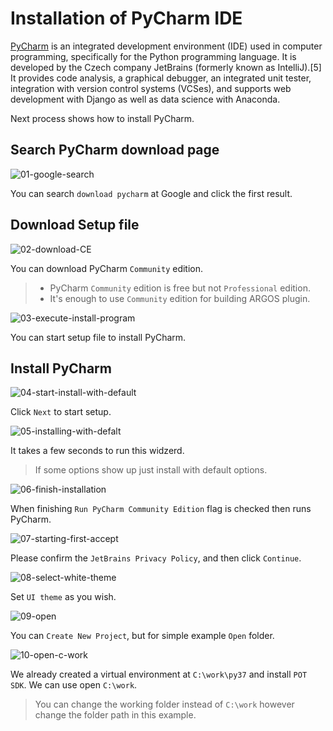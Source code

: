# Installation of PyCharm IDE

[PyCharm](https://en.wikipedia.org/wiki/PyCharm) is an integrated development environment (IDE) used in computer programming, specifically for the Python programming language. It is developed by the Czech company JetBrains (formerly known as IntelliJ).[5] It provides code analysis, a graphical debugger, an integrated unit tester, integration with version control systems (VCSes), and supports web development with Django as well as data science with Anaconda.

Next process shows how to install PyCharm.

## Search PyCharm download page
![01-google-search](Captures/02-install_PyCharm/01-google-search.png)

You can search `download pycharm` at Google and click the first result.

## Download Setup file
![02-download-CE](Captures/02-install_PyCharm/02-download-CE.png)

You can download PyCharm `Community` edition.

> * PyCharm `Community` edition is free but not `Professional` edition.
> * It's enough to use `Community` edition for building ARGOS plugin.

![03-execute-install-program](Captures/02-install_PyCharm/03-execute-install-program.png)

You can start setup file to install PyCharm.

## Install PyCharm

![04-start-install-with-default](Captures/02-install_PyCharm/04-start-install-with-default.png)

Click `Next` to start setup.

![05-installing-with-defalt](Captures/02-install_PyCharm/05-installing-with-defalt.png)

It takes a few seconds to run this widzerd.

> If some options show up just install with default options.

![06-finish-installation](Captures/02-install_PyCharm/06-finish-installation.png)

When finishing `Run PyCharm Community Edition` flag is checked then runs PyCharm.

![07-starting-first-accept](Captures/02-install_PyCharm/07-starting-first-accept.png)

Please confirm the `JetBrains Privacy Policy`, and then click `Continue`.

![08-select-white-theme](Captures/02-install_PyCharm/08-select-white-theme.png)

Set `UI theme` as you wish.

![09-open](Captures/02-install_PyCharm/09-open.png)

You can `Create New Project`, but for simple example `Open` folder.

![10-open-c-work](Captures/02-install_PyCharm/10-open-c-work.png)

We already created a virtual environment at `C:\work\py37` and install `POT SDK`. We can use open `C:\work`.

> You can change the working folder instead of `C:\work` however change the folder path in this example.

